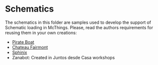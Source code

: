 # Schematics

The schematics in this folder are samples used to develop the support
of Schematic loading in McThings. Please, read the authors requirements
for reusing them in your own creations:

* [Pirate Boat](https://www.minecraft-schematics.com/schematic/68/)
* [Chateau Fairmont](https://www.minecraft-schematics.com/schematic/9676/)
* [Sphinix](https://www.planetminecraft.com/project/sphinx/)
* Zanabot: Created in Juntos desde Casa workshops